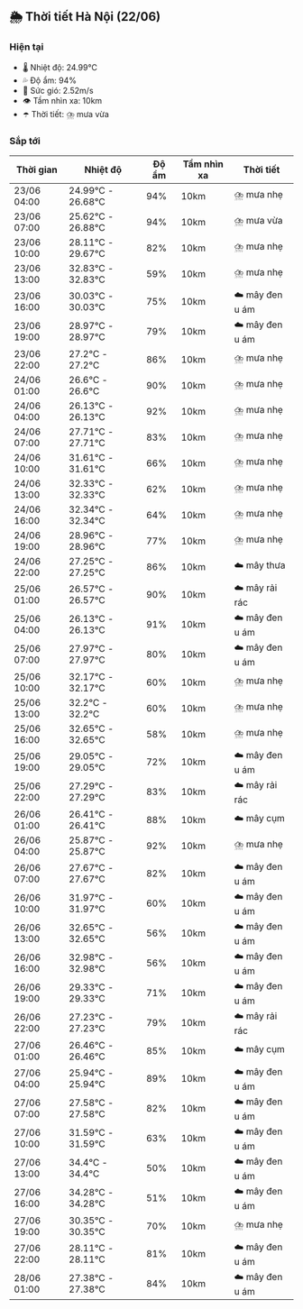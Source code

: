 ## 🌦️ Thời tiết Hà Nội (22/06)

### Hiện tại

- 🌡️ Nhiệt độ: 24.99℃
- 💦 Độ ẩm: 94%
- 💨 Sức gió: 2.52m/s
- 👁️ Tầm nhìn xa: 10km
- ☂️ Thời tiết: ⛈️ mưa vừa

### Sắp tới

| Thời gian | Nhiệt độ | Độ ẩm | Tầm nhìn xa | Thời tiết |
| --- | --- | --- | --- | --- |
| 23/06 04:00 | 24.99℃ - 26.68℃ | 94% | 10km | ⛈️ mưa nhẹ |
| 23/06 07:00 | 25.62℃ - 26.88℃ | 94% | 10km | ⛈️ mưa vừa |
| 23/06 10:00 | 28.11℃ - 29.67℃ | 82% | 10km | ⛈️ mưa nhẹ |
| 23/06 13:00 | 32.83℃ - 32.83℃ | 59% | 10km | ⛈️ mưa nhẹ |
| 23/06 16:00 | 30.03℃ - 30.03℃ | 75% | 10km | ☁️ mây đen u ám |
| 23/06 19:00 | 28.97℃ - 28.97℃ | 79% | 10km | ☁️ mây đen u ám |
| 23/06 22:00 | 27.2℃ - 27.2℃ | 86% | 10km | ⛈️ mưa nhẹ |
| 24/06 01:00 | 26.6℃ - 26.6℃ | 90% | 10km | ⛈️ mưa nhẹ |
| 24/06 04:00 | 26.13℃ - 26.13℃ | 92% | 10km | ⛈️ mưa nhẹ |
| 24/06 07:00 | 27.71℃ - 27.71℃ | 83% | 10km | ⛈️ mưa nhẹ |
| 24/06 10:00 | 31.61℃ - 31.61℃ | 66% | 10km | ⛈️ mưa nhẹ |
| 24/06 13:00 | 32.33℃ - 32.33℃ | 62% | 10km | ⛈️ mưa nhẹ |
| 24/06 16:00 | 32.34℃ - 32.34℃ | 64% | 10km | ⛈️ mưa nhẹ |
| 24/06 19:00 | 28.96℃ - 28.96℃ | 77% | 10km | ⛈️ mưa nhẹ |
| 24/06 22:00 | 27.25℃ - 27.25℃ | 86% | 10km | ☁️ mây thưa |
| 25/06 01:00 | 26.57℃ - 26.57℃ | 90% | 10km | ☁️ mây rải rác |
| 25/06 04:00 | 26.13℃ - 26.13℃ | 91% | 10km | ☁️ mây đen u ám |
| 25/06 07:00 | 27.97℃ - 27.97℃ | 80% | 10km | ☁️ mây đen u ám |
| 25/06 10:00 | 32.17℃ - 32.17℃ | 60% | 10km | ⛈️ mưa nhẹ |
| 25/06 13:00 | 32.2℃ - 32.2℃ | 60% | 10km | ⛈️ mưa nhẹ |
| 25/06 16:00 | 32.65℃ - 32.65℃ | 58% | 10km | ⛈️ mưa nhẹ |
| 25/06 19:00 | 29.05℃ - 29.05℃ | 72% | 10km | ☁️ mây đen u ám |
| 25/06 22:00 | 27.29℃ - 27.29℃ | 83% | 10km | ☁️ mây rải rác |
| 26/06 01:00 | 26.41℃ - 26.41℃ | 88% | 10km | ☁️ mây cụm |
| 26/06 04:00 | 25.87℃ - 25.87℃ | 92% | 10km | ⛈️ mưa nhẹ |
| 26/06 07:00 | 27.67℃ - 27.67℃ | 82% | 10km | ☁️ mây đen u ám |
| 26/06 10:00 | 31.97℃ - 31.97℃ | 60% | 10km | ☁️ mây đen u ám |
| 26/06 13:00 | 32.65℃ - 32.65℃ | 56% | 10km | ☁️ mây đen u ám |
| 26/06 16:00 | 32.98℃ - 32.98℃ | 56% | 10km | ☁️ mây đen u ám |
| 26/06 19:00 | 29.33℃ - 29.33℃ | 71% | 10km | ☁️ mây đen u ám |
| 26/06 22:00 | 27.23℃ - 27.23℃ | 79% | 10km | ☁️ mây rải rác |
| 27/06 01:00 | 26.46℃ - 26.46℃ | 85% | 10km | ☁️ mây cụm |
| 27/06 04:00 | 25.94℃ - 25.94℃ | 89% | 10km | ☁️ mây đen u ám |
| 27/06 07:00 | 27.58℃ - 27.58℃ | 82% | 10km | ☁️ mây đen u ám |
| 27/06 10:00 | 31.59℃ - 31.59℃ | 63% | 10km | ☁️ mây đen u ám |
| 27/06 13:00 | 34.4℃ - 34.4℃ | 50% | 10km | ☁️ mây đen u ám |
| 27/06 16:00 | 34.28℃ - 34.28℃ | 51% | 10km | ☁️ mây đen u ám |
| 27/06 19:00 | 30.35℃ - 30.35℃ | 70% | 10km | ⛈️ mưa nhẹ |
| 27/06 22:00 | 28.11℃ - 28.11℃ | 81% | 10km | ☁️ mây đen u ám |
| 28/06 01:00 | 27.38℃ - 27.38℃ | 84% | 10km | ☁️ mây đen u ám |
